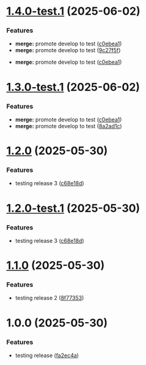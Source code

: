 # [1.4.0-test.1](https://github.com/mckeea/repo-final/compare/v1.3.0...v1.4.0-test.1) (2025-06-02)

### Features

- **merge:** promote develop to test ([c0ebea1](https://github.com/mckeea/repo-final/commit/c0ebea1527bf333aec0c9f5ba1381f1ac3c83074))
- **merge:** promote develop to test ([9c27f5f](https://github.com/mckeea/repo-final/commit/9c27f5f7e3d7550117f9dda89bde5ff77836e966))

* **merge:** promote develop to test ([c0ebea1](https://github.com/mckeea/repo-final/commit/c0ebea1527bf333aec0c9f5ba1381f1ac3c83074))

# [1.3.0-test.1](https://github.com/mckeea/repo-final/compare/v1.2.0...v1.3.0-test.1) (2025-06-02)

### Features

- **merge:** promote develop to test ([c0ebea1](https://github.com/mckeea/repo-final/commit/c0ebea1527bf333aec0c9f5ba1381f1ac3c83074))
- **merge:** promote develop to test ([8a2ad1c](https://github.com/mckeea/repo-final/commit/8a2ad1ce3dbd5e26760c7123d0849347d4a478cb))

# [1.2.0](https://github.com/mckeea/repo-final/compare/v1.1.0...v1.2.0) (2025-05-30)

### Features

- testing release 3 ([c68e18d](https://github.com/mckeea/repo-final/commit/c68e18d77ed2a4ce3297c5457202a8bda46c6184))

# [1.2.0-test.1](https://github.com/mckeea/repo-final/compare/v1.1.0...v1.2.0-test.1) (2025-05-30)

### Features

- testing release 3 ([c68e18d](https://github.com/mckeea/repo-final/commit/c68e18d77ed2a4ce3297c5457202a8bda46c6184))

# [1.1.0](https://github.com/mckeea/repo-final/compare/v1.0.0...v1.1.0) (2025-05-30)

### Features

- testing release 2 ([8f77353](https://github.com/mckeea/repo-final/commit/8f77353172e01eafc94e401e2cb7197bc6552281))

# 1.0.0 (2025-05-30)

### Features

- testing release ([fa2ec4a](https://github.com/mckeea/repo-final/commit/fa2ec4a084c73229ad50a7bb7336d6df93b4de27))

